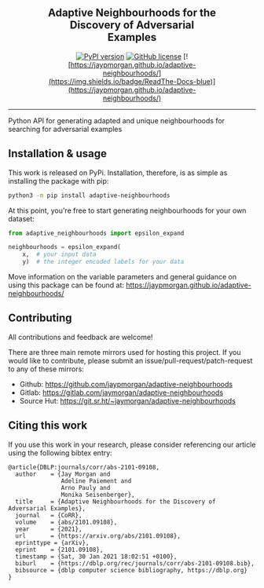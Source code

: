 <div style="width:70%;margin: 0 auto;text-align:center;">

## Adaptive Neighbourhoods for the Discovery of Adversarial Examples

[![PyPI version](https://badge.fury.io/py/adaptive-neighbourhoods.svg)](https://pypi.python.org/pypi/adaptive-neighbourhoods/)
[![GitHub license](https://img.shields.io/github/license/jaypmorgan/adaptive-neighbourhoods.svg)](https://github.com/jaypmorgan/adaptive-neighbourhoods/blob/master/LICENSE)
[![https://jaypmorgan.github.io/adaptive-neighbourhoods/](https://img.shields.io/badge/ReadThe-Docs-blue)](https://jaypmorgan.github.io/adaptive-neighbourhoods/)

</div>

---

Python API for generating adapted and unique neighbourhoods for
searching for adversarial examples

## Installation & usage

This work is released on PyPi. Installation, therefore, is as simple as installing the package with pip:

```bash
python3 -m pip install adaptive-neighbourhoods
```

At this point, you're free to start generating neighbourhoods for your own dataset:

```python
from adaptive_neighbourhoods import epsilon_expand

neighbourhoods = epsilon_expand(
    x,  # your input data
	y)  # the integer encoded labels for your data
```

Move information on the variable parameters and general guidance on using this package can be found at: https://jaypmorgan.github.io/adaptive-neighbourhoods/

## Contributing

All contributions and feedback are welcome!

There are three main remote mirrors used for hosting this project. If
you would like to contribute, please submit an
issue/pull-request/patch-request to any of these mirrors:

- Github: https://github.com/jaypmorgan/adaptive-neighbourhoods
- Gitlab: https://gitlab.com/jaymorgan/adaptive-neighbourhoods
- Source Hut: https://git.sr.ht/~jaymorgan/adaptive-neighbourhoods

## Citing this work

If you use this work in your research, please consider referencing our
article using the following bibtex entry:

```
@article{DBLP:journals/corr/abs-2101-09108,
  author    = {Jay Morgan and
               Adeline Paiement and
               Arno Pauly and
               Monika Seisenberger},
  title     = {Adaptive Neighbourhoods for the Discovery of Adversarial Examples},
  journal   = {CoRR},
  volume    = {abs/2101.09108},
  year      = {2021},
  url       = {https://arxiv.org/abs/2101.09108},
  eprinttype = {arXiv},
  eprint    = {2101.09108},
  timestamp = {Sat, 30 Jan 2021 18:02:51 +0100},
  biburl    = {https://dblp.org/rec/journals/corr/abs-2101-09108.bib},
  bibsource = {dblp computer science bibliography, https://dblp.org}
}
```
